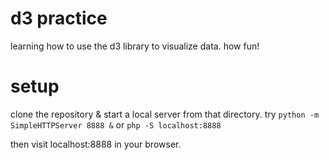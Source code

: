# d3 practice
learning how to use the d3 library to visualize data. how fun!


# setup
clone the repository & start a local server from that directory.
try `python -m SimpleHTTPServer 8888 &` or `php -S localhost:8888`

then visit localhost:8888 in your browser.
